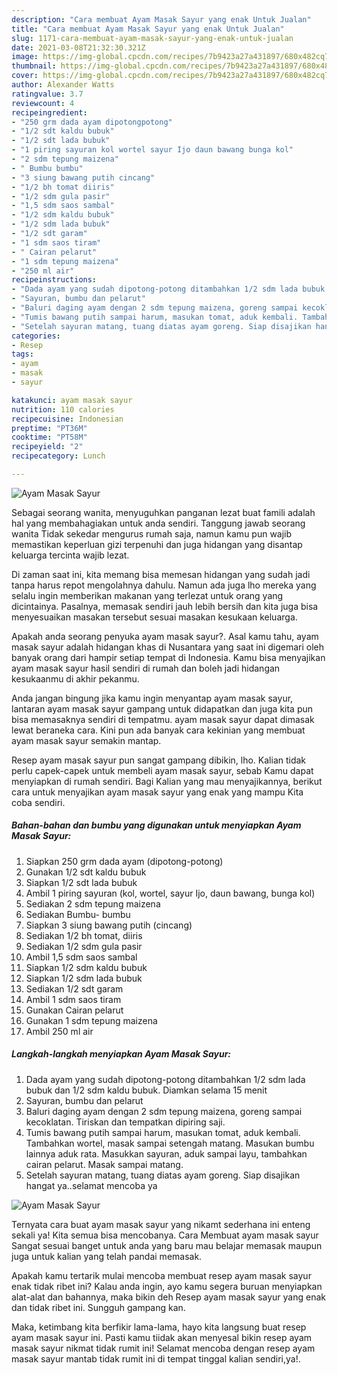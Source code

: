 ```yaml
---
description: "Cara membuat Ayam Masak Sayur yang enak Untuk Jualan"
title: "Cara membuat Ayam Masak Sayur yang enak Untuk Jualan"
slug: 1171-cara-membuat-ayam-masak-sayur-yang-enak-untuk-jualan
date: 2021-03-08T21:32:30.321Z
image: https://img-global.cpcdn.com/recipes/7b9423a27a431897/680x482cq70/ayam-masak-sayur-foto-resep-utama.jpg
thumbnail: https://img-global.cpcdn.com/recipes/7b9423a27a431897/680x482cq70/ayam-masak-sayur-foto-resep-utama.jpg
cover: https://img-global.cpcdn.com/recipes/7b9423a27a431897/680x482cq70/ayam-masak-sayur-foto-resep-utama.jpg
author: Alexander Watts
ratingvalue: 3.7
reviewcount: 4
recipeingredient:
- "250 grm dada ayam dipotongpotong"
- "1/2 sdt kaldu bubuk"
- "1/2 sdt lada bubuk"
- "1 piring sayuran kol wortel sayur Ijo daun bawang bunga kol"
- "2 sdm tepung maizena"
- " Bumbu bumbu"
- "3 siung bawang putih cincang"
- "1/2 bh tomat diiris"
- "1/2 sdm gula pasir"
- "1,5 sdm saos sambal"
- "1/2 sdm kaldu bubuk"
- "1/2 sdm lada bubuk"
- "1/2 sdt garam"
- "1 sdm saos tiram"
- " Cairan pelarut"
- "1 sdm tepung maizena"
- "250 ml air"
recipeinstructions:
- "Dada ayam yang sudah dipotong-potong ditambahkan 1/2 sdm lada bubuk dan 1/2 sdm kaldu bubuk. Diamkan selama 15 menit"
- "Sayuran, bumbu dan pelarut"
- "Baluri daging ayam dengan 2 sdm tepung maizena, goreng sampai kecoklatan. Tiriskan dan tempatkan dipiring saji."
- "Tumis bawang putih sampai harum, masukan tomat, aduk kembali. Tambahkan wortel, masak sampai setengah matang. Masukan bumbu lainnya aduk rata. Masukkan sayuran, aduk sampai layu, tambahkan cairan pelarut. Masak sampai matang."
- "Setelah sayuran matang, tuang diatas ayam goreng. Siap disajikan hangat ya..selamat mencoba ya"
categories:
- Resep
tags:
- ayam
- masak
- sayur

katakunci: ayam masak sayur 
nutrition: 110 calories
recipecuisine: Indonesian
preptime: "PT36M"
cooktime: "PT58M"
recipeyield: "2"
recipecategory: Lunch

---
```



![Ayam Masak Sayur](https://img-global.cpcdn.com/recipes/7b9423a27a431897/680x482cq70/ayam-masak-sayur-foto-resep-utama.jpg)

Sebagai seorang wanita, menyuguhkan panganan lezat buat famili adalah hal yang membahagiakan untuk anda sendiri. Tanggung jawab seorang  wanita Tidak sekedar mengurus rumah saja, namun kamu pun wajib memastikan keperluan gizi terpenuhi dan juga hidangan yang disantap keluarga tercinta wajib lezat.

Di zaman  saat ini, kita memang bisa memesan hidangan yang sudah jadi tanpa harus repot mengolahnya dahulu. Namun ada juga lho mereka yang selalu ingin memberikan makanan yang terlezat untuk orang yang dicintainya. Pasalnya, memasak sendiri jauh lebih bersih dan kita juga bisa menyesuaikan masakan tersebut sesuai masakan kesukaan keluarga. 



Apakah anda seorang penyuka ayam masak sayur?. Asal kamu tahu, ayam masak sayur adalah hidangan khas di Nusantara yang saat ini digemari oleh banyak orang dari hampir setiap tempat di Indonesia. Kamu bisa menyajikan ayam masak sayur hasil sendiri di rumah dan boleh jadi hidangan kesukaanmu di akhir pekanmu.

Anda jangan bingung jika kamu ingin menyantap ayam masak sayur, lantaran ayam masak sayur gampang untuk didapatkan dan juga kita pun bisa memasaknya sendiri di tempatmu. ayam masak sayur dapat dimasak lewat beraneka cara. Kini pun ada banyak cara kekinian yang membuat ayam masak sayur semakin mantap.

Resep ayam masak sayur pun sangat gampang dibikin, lho. Kalian tidak perlu capek-capek untuk membeli ayam masak sayur, sebab Kamu dapat menyiapkan di rumah sendiri. Bagi Kalian yang mau menyajikannya, berikut cara untuk menyajikan ayam masak sayur yang enak yang mampu Kita coba sendiri.

<!--inarticleads1-->

##### Bahan-bahan dan bumbu yang digunakan untuk menyiapkan Ayam Masak Sayur:

1. Siapkan 250 grm dada ayam (dipotong-potong)
1. Gunakan 1/2 sdt kaldu bubuk
1. Siapkan 1/2 sdt lada bubuk
1. Ambil 1 piring sayuran (kol, wortel, sayur Ijo, daun bawang, bunga kol)
1. Sediakan 2 sdm tepung maizena
1. Sediakan  Bumbu- bumbu
1. Siapkan 3 siung bawang putih (cincang)
1. Sediakan 1/2 bh tomat, diiris
1. Sediakan 1/2 sdm gula pasir
1. Ambil 1,5 sdm saos sambal
1. Siapkan 1/2 sdm kaldu bubuk
1. Siapkan 1/2 sdm lada bubuk
1. Sediakan 1/2 sdt garam
1. Ambil 1 sdm saos tiram
1. Gunakan  Cairan pelarut
1. Gunakan 1 sdm tepung maizena
1. Ambil 250 ml air




<!--inarticleads2-->

##### Langkah-langkah menyiapkan Ayam Masak Sayur:

1. Dada ayam yang sudah dipotong-potong ditambahkan 1/2 sdm lada bubuk dan 1/2 sdm kaldu bubuk. Diamkan selama 15 menit
1. Sayuran, bumbu dan pelarut
1. Baluri daging ayam dengan 2 sdm tepung maizena, goreng sampai kecoklatan. Tiriskan dan tempatkan dipiring saji.
1. Tumis bawang putih sampai harum, masukan tomat, aduk kembali. Tambahkan wortel, masak sampai setengah matang. Masukan bumbu lainnya aduk rata. Masukkan sayuran, aduk sampai layu, tambahkan cairan pelarut. Masak sampai matang.
1. Setelah sayuran matang, tuang diatas ayam goreng. Siap disajikan hangat ya..selamat mencoba ya
<img src="//assets-global.cpcdn.com/assets/icons/button_play-2c75c40dde080a61004c1f40b05d8f140eaff45d7e9e6481dc71c63d2e7c4909.png" alt="Ayam Masak Sayur">



Ternyata cara buat ayam masak sayur yang nikamt sederhana ini enteng sekali ya! Kita semua bisa mencobanya. Cara Membuat ayam masak sayur Sangat sesuai banget untuk anda yang baru mau belajar memasak maupun juga untuk kalian yang telah pandai memasak.

Apakah kamu tertarik mulai mencoba membuat resep ayam masak sayur enak tidak ribet ini? Kalau anda ingin, ayo kamu segera buruan menyiapkan alat-alat dan bahannya, maka bikin deh Resep ayam masak sayur yang enak dan tidak ribet ini. Sungguh gampang kan. 

Maka, ketimbang kita berfikir lama-lama, hayo kita langsung buat resep ayam masak sayur ini. Pasti kamu tiidak akan menyesal bikin resep ayam masak sayur nikmat tidak rumit ini! Selamat mencoba dengan resep ayam masak sayur mantab tidak rumit ini di tempat tinggal kalian sendiri,ya!.

